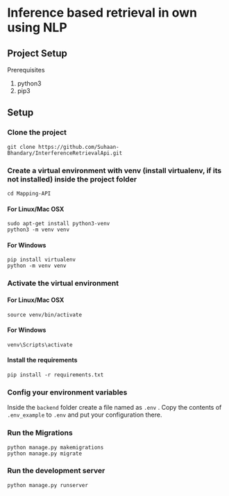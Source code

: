 # Inference based retrieval in own using NLP

## Project Setup

Prerequisites

1. python3
2. pip3

## Setup

### Clone the project

```shell
git clone https://github.com/Suhaan-Bhandary/InterferenceRetrievalApi.git
```

### Create a virtual environment with venv (install virtualenv, if its not installed) inside the project folder

```shell
cd Mapping-API
```
  
#### For Linux/Mac OSX

```shell
sudo apt-get install python3-venv
python3 -m venv venv
```
  
#### For Windows

```shell
pip install virtualenv
python -m venv venv
```

### Activate the virtual environment

#### For Linux/Mac OSX

```shell
source venv/bin/activate
```

#### For Windows

```shell
venv\Scripts\activate
```

#### Install the requirements

```shell
pip install -r requirements.txt
```

### Config your environment variables

Inside the `backend` folder create a file named as `.env` . Copy the contents of `.env_example` to `.env` and put your configuration there.

### Run the Migrations

```shell
python manage.py makemigrations
python manage.py migrate
```

### Run the development server

```
python manage.py runserver
```

